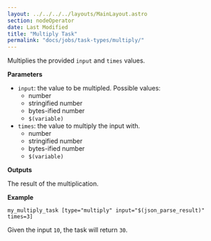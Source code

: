 ```yaml
---
layout: ../../../../layouts/MainLayout.astro
section: nodeOperator
date: Last Modified
title: "Multiply Task"
permalink: "docs/jobs/task-types/multiply/"
---
```


Multiplies the provided `input` and `times` values.

**Parameters**

- `input`: the value to be multipled. Possible values:
    - number
    - stringified number
    - bytes-ified number
    - `$(variable)`
- `times`: the value to multiply the input with.
    - number
    - stringified number
    - bytes-ified number
    - `$(variable)`

**Outputs**

The result of the multiplication.

**Example**

```jpv2
my_multiply_task [type="multiply" input="$(json_parse_result)" times=3]
```

Given the input `10`, the task will return `30`.

